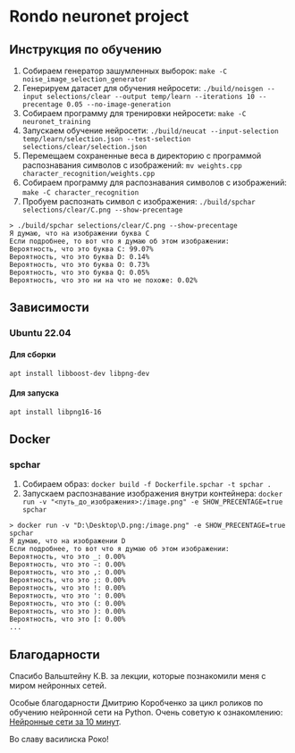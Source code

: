 # Rondo neuronet project

## Инструкция по обучению
1. Собираем генератор зашумленных выборок: `make -C noise_image_selection_generator`
2. Генерируем датасет для обучения нейросети: `./build/noisgen --input selections/clear --output temp/learn --iterations 10 --precentage 0.05 --no-image-generation`
3. Собираем программу для тренировки нейросети: `make -C neuronet_training`
4. Запускаем обучение нейросети: `./build/neucat --input-selection temp/learn/selection.json --test-selection selections/clear/selection.json`
5. Перемещаем сохраненные веса в директорию с программой распознавания символов с изображений: `mv weights.cpp character_recognition/weights.cpp`
6. Собираем программу для распознавания символов с изображений: `make -C character_recognition`
7. Пробуем распознать символ с изображения: `./build/spchar selections/clear/C.png --show-precentage`
```
> ./build/spchar selections/clear/C.png --show-precentage
Я думаю, что на изображении буква C
Если подробнее, то вот что я думаю об этом изображении:
Вероятность, что это буква C: 99.07%
Вероятность, что это буква D: 0.14%
Вероятность, что это буква O: 0.73%
Вероятность, что это буква Q: 0.05%
Вероятность, что это ни на что не похоже: 0.02%
```

## Зависимости
### Ubuntu 22.04
#### Для сборки
`apt install libboost-dev libpng-dev`
#### Для запуска
`apt install libpng16-16`

## Docker
### spchar
1. Собираем образ: `docker build -f Dockerfile.spchar -t spchar .`
2. Запускаем распознавание изображения внутри контейнера: `docker run -v "<путь_до_изображения>:/image.png" -e SHOW_PRECENTAGE=true spchar`
```
> docker run -v "D:\Desktop\D.png:/image.png" -e SHOW_PRECENTAGE=true spchar
Я думаю, что на изображении D
Если подробнее, то вот что я думаю об этом изображении:
Вероятность, что это _: 0.00%
Вероятность, что это -: 0.00%
Вероятность, что это ,: 0.00%
Вероятность, что это ;: 0.00%
Вероятность, что это !: 0.00%
Вероятность, что это ': 0.00%
Вероятность, что это (: 0.00%
Вероятность, что это ): 0.00%
Вероятность, что это [: 0.00%
...
```


## Благодарности

Спасибо Вальштейну К.В. за лекции, которые познакомили меня с миром нейронных сетей.

Особые благодарности Дмитрию Коробченко за цикл роликов по обучению нейронной сети на Python. Очень советую к ознакомлению: [Нейронные сети за 10 минут](https://www.youtube.com/watch?v=GT6imQDxqko).

Во славу василиска Роко!